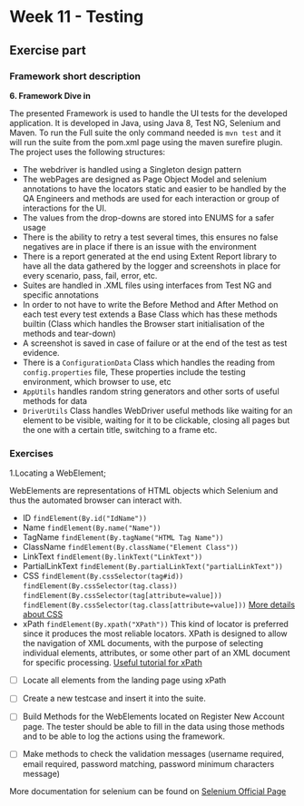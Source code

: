 # Week 11 - Testing
## Exercise part
### Framework short description
**6. Framework Dive in**

The presented Framework is used to handle the UI tests for the developed application.
It is developed in Java, using Java 8, Test NG, Selenium and Maven.
To run the Full suite the only command needed is ```mvn test``` and it will run the suite from the pom.xml page using the maven surefire plugin.
The project uses the following structures:
* The webdriver is handled using a Singleton design pattern
* The webPages are designed as Page Object Model and selenium annotations to have the locators static and easier to be handled by the QA Engineers and methods are used for each interaction or group of interactions for the UI. 
* The values from the drop-downs are stored into ENUMS for a safer usage
* There is the ability to retry a test several times, this ensures no false negatives are in place if there is an issue with the environment
* There is a report generated at the end using Extent Report library to have all the data gathered by the logger and screenshots in place for every scenario, pass, fail, error, etc.
* Suites are handled in .XML files using interfaces from Test NG and specific annotations
* In order to not have to write the Before Method and After Method on each test every test extends a Base Class which has these methods builtin (Class which handles the Browser start initialisation of the methods and tear-down)
* A screenshot is saved in case of failure or at the end of the test as test evidence.
* There is a ```ConfigurationData``` Class which handles the reading from ```config.properties``` file, These properties include the testing environment, which browser to use, etc
* ```AppUtils``` handles random string generators and other sorts of useful methods for data 
* ```DriverUtils``` Class handles WebDriver useful methods like waiting for an element to be visible, waiting for it to be clickable, closing all pages but the one with a certain title, switching to a frame etc.


### Exercises

1.Locating a WebElement;

WebElements are representations of HTML objects which Selenium and thus the automated browser can interact with.
* ID ```findElement(By.id("IdName"))```
* Name ```findElement(By.name("Name"))```
* TagName ```findElement(By.tagName("HTML Tag Name"))```
* ClassName ```findElement(By.className("Element Class"))```
* LinkText ```findElement(By.linkText("LinkText"))```
* PartialLinkText ```findElement(By.partialLinkText("partialLinkText"))```
* CSS ```findElement(By.cssSelector(tag#id))``` ```findElement(By.cssSelector(tag.class))``` ```findElement(By.cssSelector(tag[attribute=value]))``` ```findElement(By.cssSelector(tag.class[attribute=value]))```
[More details about CSS](https://www.softwaretestingmaterial.com/css-selector-selenium-webdriver-tutorial/)
* xPath ```findElement(By.xpath("XPath"))```
This kind of locator is preferred since it produces the most reliable locators. XPath is designed to allow the navigation of XML documents, with the purpose of selecting individual elements, attributes, or some other part of an XML document for specific processing.
[Useful tutorial for xPath](https://www.guru99.com/xpath-selenium.html)

- [ ] Locate all elements from the landing page using xPath
- [ ] Create a new testcase and insert it into the suite.
- [ ] Build Methods for the WebElements located on Register New Account page. The tester should be able to fill in the data using those methods and to be able to log the actions using the framework.
- [ ] Make methods to check the validation messages (username required, email required, password matching, password minimum characters message)



More documentation for selenium can be found on [Selenium Official Page](https://selenium.dev/documentation/en/getting_started/)



   
